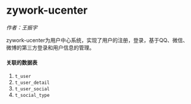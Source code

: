 # zywork-ucenter

*作者：王振宇*

zywork-ucenter为用户中心系统，实现了用户的注册，登录，基于QQ、微信、微博的第三方登录和用户信息的管理。

#### 关联的数据表

1. ```t_user```
2. ```t_user_detail```
3. ```t_user_social```
4. ```t_social_type```
